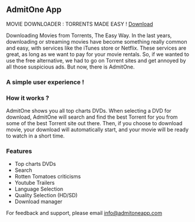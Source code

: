 ## AdmitOne App 
MOVIE DOWNLOADER : TORRENTS MADE EASY !
[Download](http://admitoneapp.com/)

Downloading Movies from Torrents, The Easy Way.
In the last years, downloading or streaming movies have become something really common and easy, with services like the iTunes store or Netflix. These services are great, as long as we want to pay for your movie rentals. So, if we wanted to use the free alternative, we had to go on Torrent sites and get annoyed by all those suspicious ads. But now, there is AdmitOne.

### A simple user experience !
         
### How it works ?
AdmitOne shows you all top charts DVDs. When selecting a DVD for download, AdmitOne will search and find the best Torrent for you from some of the best Torrent site out there.
Then, if you choose to download movie, your download will automatically start, and your movie will be ready to watch in a short time.
  
### Features
 - Top charts DVDs
 - Search
 - Rotten Tomatoes criticisms
 - Youtube Trailers
 - Language Selection
 - Quality Selection (HD/SD)
 - Download manager

For feedback and support, please email info@admitoneapp.com
